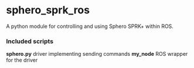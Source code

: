 # sphero_sprk_ros
A python module for controlling and using Sphero SPRK+ within ROS. 

### Included scripts
**sphero.py** driver implementing sending commands
**my_node** ROS wrapper for the driver


